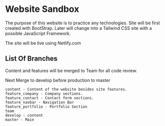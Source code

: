 # Website Sandbox

The purpose of this website is to practice any technologies. Site will be first created with BootStrap. Later will change into a Tailwind CSS site with a possible JavaScript Framework.

The site will be live using Netlify.com

## List Of Branches

Content and features will be merged to Team for all code review.

Next Merge to develop before production to master

    content - Content of the website besides site features.
    feature_company - Company sections.
    feature_contact - Contact form sections.
    feature_navbar - Navigation Bar
    feature_portfolio - Portfolio Section
    team
    develop - content
    master - Main
